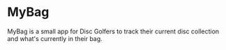 # MyBag
MyBag is a small app for Disc Golfers to track their current disc collection and what's currently in their bag. 
